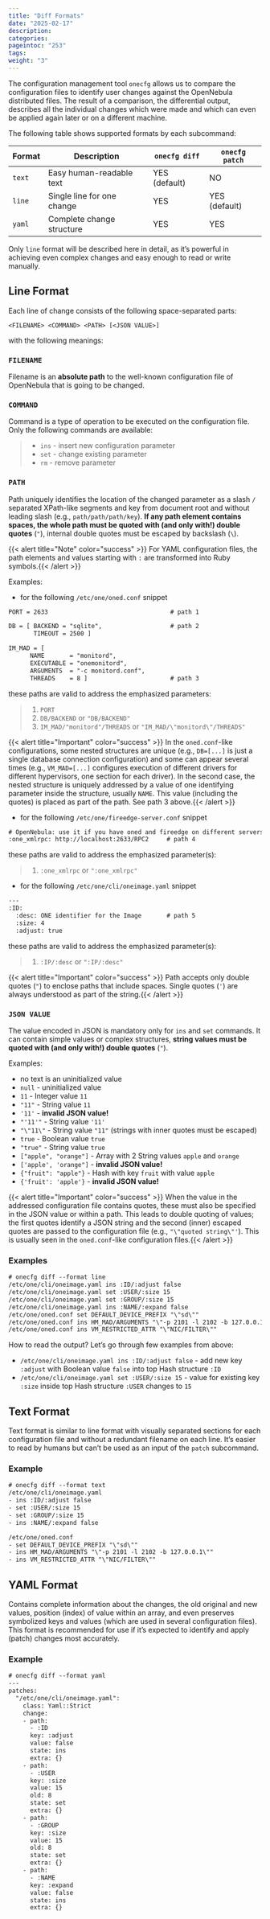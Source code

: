```yaml
---
title: "Diff Formats"
date: "2025-02-17"
description:
categories:
pageintoc: "253"
tags:
weight: "3"
---
```


<a id="cfg-diff-formats"></a>

<!--# Diff Formats -->

The configuration management tool `onecfg` allows us to compare the configuration files to identify user changes against the OpenNebula distributed files. The result of a comparison, the differential output, describes all the individual changes which were made and which can even be applied again later or on a different machine.

The following table shows supported formats by each subcommand:

| Format   | Description                | `onecfg diff`   | `onecfg patch`   |
|----------|----------------------------|-----------------|------------------|
| `text`   | Easy human-readable text   | YES (default)   | NO               |
| `line`   | Single line for one change | YES             | YES (default)    |
| `yaml`   | Complete change structure  | YES             | YES              |

Only `line` format will be described here in detail, as it’s powerful in achieving even complex changes and easy enough to read or write manually.

## Line Format

Each line of change consists of the following space-separated parts:

`<FILENAME> <COMMAND> <PATH> [<JSON VALUE>]`

with the following meanings:

### `FILENAME`

Filename is an **absolute path** to the well-known configuration file of OpenNebula that is going to be changed.

### `COMMAND`

Command is a type of operation to be executed on the configuration file. Only the following commands are available:

> - `ins` - insert new configuration parameter
> - `set` - change existing parameter
> - `rm`  - remove parameter

### `PATH`

Path uniquely identifies the location of the changed parameter as a slash `/` separated XPath-like segments and key from document root and without leading slash (e.g., `path/path/path/key`). **If  any path element contains spaces, the whole path must be quoted with (and only with!) double quotes** (`"`), internal double quotes must be escaped by backslash (`\`).

{{< alert title="Note" color="success" >}}
For YAML configuration files, the path elements and values starting with `:` are transformed into Ruby symbols.{{< /alert >}} 

Examples:

- for the following `/etc/one/oned.conf` snippet

```default
PORT = 2633                                  # path 1

DB = [ BACKEND = "sqlite",                   # path 2
       TIMEOUT = 2500 ]

IM_MAD = [
      NAME       = "monitord",
      EXECUTABLE = "onemonitord",
      ARGUMENTS  = "-c monitord.conf",
      THREADS    = 8 ]                       # path 3
```

these paths are valid to address the emphasized parameters:

> 1. `PORT`
> 2. `DB/BACKEND` or `"DB/BACKEND"`
> 3. `IM_MAD/"monitord"/THREADS` or `"IM_MAD/\"monitord\"/THREADS"`

{{< alert title="Important" color="success" >}}
In the `oned.conf`-like configurations, some nested structures are unique (e.g., `DB=[...]` is just a single database connection configuration) and some can appear several times (e.g., `VM_MAD=[...]` configures execution of different drivers for different hypervisors, one section for each driver). In the second case, the nested structure is uniquely addressed by a value of one identifying parameter inside the structure, usually `NAME`. This value (including the quotes) is placed as part of the path. See path 3 above.{{< /alert >}} 

- for the following `/etc/one/fireedge-server.conf` snippet

```default
# OpenNebula: use it if you have oned and fireedge on different servers
:one_xmlrpc: http://localhost:2633/RPC2     # path 4
```

these paths are valid to address the emphasized parameter(s):

> 1. `:one_xmlrpc` or `":one_xmlrpc"`
- for the following `/etc/one/cli/oneimage.yaml` snippet

```default
---
:ID:
  :desc: ONE identifier for the Image       # path 5
  :size: 4
  :adjust: true
```

these paths are valid to address the emphasized parameter(s):

> 1. `:IP/:desc` or `":IP/:desc"`

{{< alert title="Important" color="success" >}}
Path accepts only double quotes (`"`) to enclose paths that include spaces. Single quotes (`'`) are always understood as part of the string.{{< /alert >}} 

### `JSON VALUE`

The value encoded in JSON is mandatory only for `ins` and `set` commands. It can contain simple values or complex structures, **string values must be quoted with (and only with!) double quotes** (`"`).

Examples:

- no text is an uninitialized value
- `null` - uninitialized value
- `11` - Integer value `11`
- `"11"` - String value `11`
- `'11'` - **invalid JSON value!**
- `"'11'"` - String value `'11'`
- `"\"11\"` - String value `"11"` (strings with inner quotes must be escaped)
- `true` - Boolean value `true`
- `"true"` - String value `true`
- `["apple", "orange"]` - Array with 2 String values `apple` and `orange`
- `['apple', 'orange"]` - **invalid JSON value!**
- `{"fruit": "apple"}` - Hash with key `fruit` with value `apple`
- `{'fruit': 'apple'}` - **invalid JSON value!**

{{< alert title="Important" color="success" >}}
When the value in the addressed configuration file contains quotes, these must also be specified in the JSON value or within a path. This leads to double quoting of values; the first quotes identify a JSON string and the second (inner) escaped quotes are passed to the configuration file (e.g., `"\"quoted string\"'`). This is usually seen in the `oned.conf`-like configuration files.{{< /alert >}} 

### Examples

```default
# onecfg diff --format line
/etc/one/cli/oneimage.yaml ins :ID/:adjust false
/etc/one/cli/oneimage.yaml set :USER/:size 15
/etc/one/cli/oneimage.yaml set :GROUP/:size 15
/etc/one/cli/oneimage.yaml ins :NAME/:expand false
/etc/one/oned.conf set DEFAULT_DEVICE_PREFIX "\"sd\""
/etc/one/oned.conf ins HM_MAD/ARGUMENTS "\"-p 2101 -l 2102 -b 127.0.0.1\""
/etc/one/oned.conf ins VM_RESTRICTED_ATTR "\"NIC/FILTER\""
```

How to read the output? Let’s go through few examples from above:

- `/etc/one/cli/oneimage.yaml ins :ID/:adjust false` - add new key `:adjust` with Boolean value `false` into top Hash structure `:ID`
- `/etc/one/cli/oneimage.yaml set :USER/:size 15` - value for existing key `:size` inside top Hash structure `:USER` changes to `15`

## Text Format

Text format is similar to line format with visually separated sections for each configuration file and without a redundant filename on each line. It’s easier to read by humans but can’t be used as an input of the `patch` subcommand.

### Example

```default
# onecfg diff --format text
/etc/one/cli/oneimage.yaml
- ins :ID/:adjust false
- set :USER/:size 15
- set :GROUP/:size 15
- ins :NAME/:expand false

/etc/one/oned.conf
- set DEFAULT_DEVICE_PREFIX "\"sd\""
- ins HM_MAD/ARGUMENTS "\"-p 2101 -l 2102 -b 127.0.0.1\""
- ins VM_RESTRICTED_ATTR "\"NIC/FILTER\""
```

## YAML Format

Contains complete information about the changes, the old original and new values, position (index) of value within an array, and even preserves symbolized keys and values (which are used in several configuration files). This format is recommended for use if it’s expected to identify and apply (patch) changes most accurately.

### Example

```default
# onecfg diff --format yaml
---
patches:
  "/etc/one/cli/oneimage.yaml":
    class: Yaml::Strict
    change:
    - path:
      - :ID
      key: :adjust
      value: false
      state: ins
      extra: {}
    - path:
      - :USER
      key: :size
      value: 15
      old: 8
      state: set
      extra: {}
    - path:
      - :GROUP
      key: :size
      value: 15
      old: 8
      state: set
      extra: {}
    - path:
      - :NAME
      key: :expand
      value: false
      state: ins
      extra: {}
```
